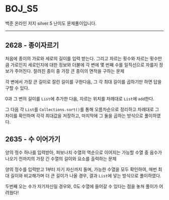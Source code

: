 # BOJ_S5
백준 온라인 저지 silver 5 난이도 문제풀이입니다.

---

## 2628 - 종이자르기

처음에 종이의 가로와 세로의 길이를 입력 받는다. 그리고 자르는 횟수와 자르는 횟수만큼 가로인지 세로인지에 대한 정보와 더불에 각 변에 몇 번째 수를 일직선으로 자를지 정보가 주어진다. 잘려진 종이 중 가장 큰 종이의 면적을 구하는 문제

각 변에서 가장 큰 길이로 잘린 길이를 구한다음, 그 각 최대 길이를 곱하기만 하면 답을 구할 수 있다.

0과 그 변의 길이를 `List`에 추가한 다음, 자르는 위치를 차례대로 `List`에 `add`한다.

그 다음 각 `List`를 `Collections.sort()`를 통해 오름차순으로 정리하고 차례대로 그 차이를 확인하며 각각 최대값을 저장하고, 마지막에 그 둘을 곱하는 방식으로 풀이하였다.

## 2635 - 수 이어가기

양의 정수 하나를 입력받아, 피보나치 수열의 역순으로 이어지는 가능할 수열 중 음수가 나오기 전까지의 가장 긴 수열의 길이와 요소를 출력하는 문제

양의 정수를 입력받고 1부터 자기 자신까지 돌며, 가능한 수열을 모두 확인하여, 매번 최대 길이와 비교해가며 더 큰 길이가 나올 경우, 결과 `List`에 넣는 방식으로 풀이하였다.

두번째 오는 수가 자기자신일 경우와, 0도 수열에 들어갈 수 있다는 점을 놓쳐 풀이가 어려웠다!

